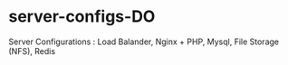# server-configs-DO
Server Configurations : Load Balander, Nginx + PHP, Mysql, File Storage (NFS), Redis
